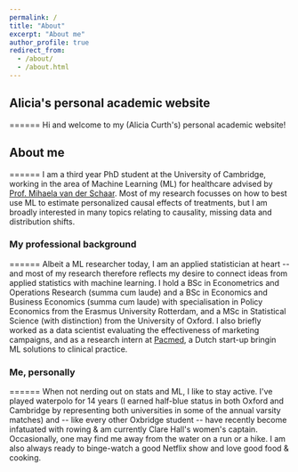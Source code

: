 ```yaml
---
permalink: /
title: "About"
excerpt: "About me"
author_profile: true
redirect_from: 
  - /about/
  - /about.html
---
```



## Alicia's personal academic website
======
Hi and welcome to my (Alicia Curth's) personal academic website!

## About me
======
I am a third year PhD student at the University of Cambridge, working in the area of Machine Learning (ML) for healthcare advised by [Prof. Mihaela van der Schaar](https://www.vanderschaar-lab.com/). Most of my research focusses on how to best use ML to estimate personalized causal effects of treatments, but I am broadly interested in many topics relating to causality, missing data and distribution shifts.

### My professional background
======
Albeit a ML researcher today, I am an applied statistician at heart -- and most of my research therefore reflects my desire to connect ideas from applied statistics with machine learning. I hold a BSc in Econometrics and Operations Research (summa cum laude) and a BSc in Economics and Business Economics (summa cum laude) with specialisation in Policy Economics from the Erasmus University Rotterdam, and a MSc in Statistical Science (with distinction) from the University of Oxford. I also briefly worked as a data scientist evaluating the effectiveness of marketing campaigns, and as a research intern at [Pacmed](https://pacmed.ai/), a Dutch start-up bringin ML solutions to clinical practice. 

### Me, personally
======
When not nerding out on stats and ML, I like to stay active. I've played waterpolo for 14 years (I earned half-blue status in both Oxford and Cambridge by representing both universities in some of the annual varsity matches) and -- like every other Oxbridge student -- have recently become infatuated with rowing & am currently Clare Hall's women's captain. Occasionally, one may find me away from the water on a run or a hike. I am also always ready to binge-watch a good Netflix show and love good food & cooking. 
